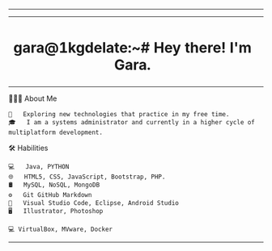 <html>
    <hr></hr>
    <div align="left">
    <table border="0">
        <tr>
            <td width="600px"><h1 align="center">gara@1kgdelate:~# 
     Hey there! I'm Gara.
     </h1></td>
            <td><img style="border-radius: 20px;" src="imgPer.jpeg" height="130" width="130"></img></td>
        </tr>
    </table>
    </div>
</html>

👨🏻‍💻  About Me 

    🤔   Exploring new technologies that practice in my free time. 
    🎓   I am a systems administrator and currently in a higher cycle of multiplatform development.
    

🛠  Habilities

    💻   Java, PYTHON
    🌐   HTML5, CSS, JavaScript, Bootstrap, PHP.
    🛢   MySQL, NoSQL, MongoDB
    ⚙️   Git GitHub Markdown
    🔧   Visual Studio Code, Eclipse, Android Studio
    🖥   Illustrator, Photoshop
    
    💻 VirtualBox, MVware, Docker
<hr></hr>
